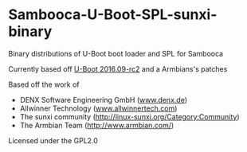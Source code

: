 # Sambooca-U-Boot-SPL-sunxi-binary

Binary distributions of U-Boot boot loader and SPL for Sambooca 

Currently based off [U-Boot 2016.09-rc2](http://git.denx.de/?p=u-boot.git;a=summary) and a Armbians's patches

Based off the work of
- DENX Software Engineering GmbH (www.denx.de)
- Allwinner Technology (www.allwinnertech.com)
- The sunxi community (http://linux-sunxi.org/Category:Community)
- The Armbian Team (http://www.armbian.com/)

Licensed under the GPL2.0
